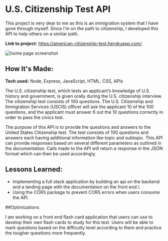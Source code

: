 # U.S. Citizenship Test API

This project is very dear to me as this is an immigration system that I have gone through myself. Since I'm on the path to citizenship, I developed this API to help others on a similar path.

**Link to project:** https://american-citizenship-test.herokuapp.com/

<img src="https://user-images.githubusercontent.com/101214978/177057652-c6cd5942-b8b0-4d51-948b-a84079286ee0.jpeg"  alt="home page screenshot"/>



        


## How It's Made:

**Tech used:** Node, Express, JavaScript, HTML, CSS, APIs

The U.S. citizenship test, which tests an applicant’s knowledge of U.S. history and government, is given orally during the U.S. citizenship interview. The citizenship test consists of 100 questions. The U.S. Citizenship and Immigration Services (USCIS) officer will ask the applicant 10 of the 100 questions, and the applicant must answer 6 out the 10 questions correctly in order to pass the civics test. 

The purpose of this API is to provide the questions and answers to the United States Citizenship test. The test consists of 100 questions and answers each having additional information like topic and subtopic. This API can provide responses based on several different parameters as outlined in the documentation. Calls made to the API will return a response in the JSON format which can then be used accordingly.

## Lessons Learned:
- Implementing a full stack application by building an api on the backend and a landing page with the documentation on the front end.\
- Using the CORS package to prevent CORS errors when users consume the API.

##Optimizations

I am working on a front end flash card application that users can use to develop their own flash cards to study for this test. Users will be able to mark questions based on the difficulty level according to them and practice the tougher questions more frequently. 
